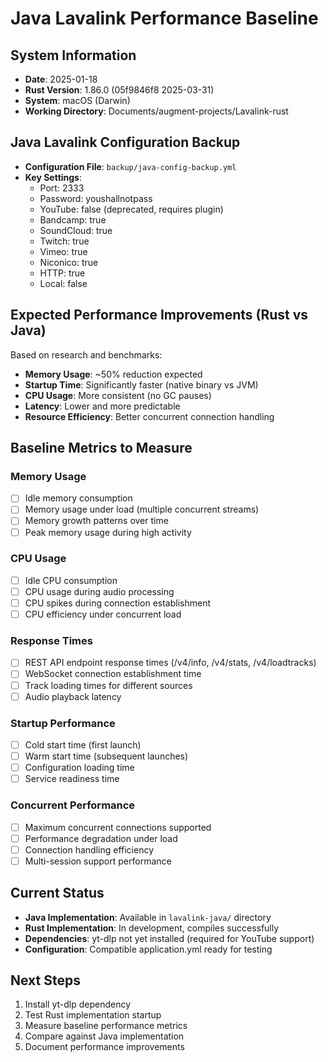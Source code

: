 # Java Lavalink Performance Baseline

## System Information
- **Date**: 2025-01-18
- **Rust Version**: 1.86.0 (05f9846f8 2025-03-31)
- **System**: macOS (Darwin)
- **Working Directory**: Documents/augment-projects/Lavalink-rust

## Java Lavalink Configuration Backup
- **Configuration File**: `backup/java-config-backup.yml`
- **Key Settings**:
  - Port: 2333
  - Password: youshallnotpass
  - YouTube: false (deprecated, requires plugin)
  - Bandcamp: true
  - SoundCloud: true
  - Twitch: true
  - Vimeo: true
  - Niconico: true
  - HTTP: true
  - Local: false

## Expected Performance Improvements (Rust vs Java)
Based on research and benchmarks:
- **Memory Usage**: ~50% reduction expected
- **Startup Time**: Significantly faster (native binary vs JVM)
- **CPU Usage**: More consistent (no GC pauses)
- **Latency**: Lower and more predictable
- **Resource Efficiency**: Better concurrent connection handling

## Baseline Metrics to Measure
### Memory Usage
- [ ] Idle memory consumption
- [ ] Memory usage under load (multiple concurrent streams)
- [ ] Memory growth patterns over time
- [ ] Peak memory usage during high activity

### CPU Usage
- [ ] Idle CPU consumption
- [ ] CPU usage during audio processing
- [ ] CPU spikes during connection establishment
- [ ] CPU efficiency under concurrent load

### Response Times
- [ ] REST API endpoint response times (/v4/info, /v4/stats, /v4/loadtracks)
- [ ] WebSocket connection establishment time
- [ ] Track loading times for different sources
- [ ] Audio playback latency

### Startup Performance
- [ ] Cold start time (first launch)
- [ ] Warm start time (subsequent launches)
- [ ] Configuration loading time
- [ ] Service readiness time

### Concurrent Performance
- [ ] Maximum concurrent connections supported
- [ ] Performance degradation under load
- [ ] Connection handling efficiency
- [ ] Multi-session support performance

## Current Status
- **Java Implementation**: Available in `lavalink-java/` directory
- **Rust Implementation**: In development, compiles successfully
- **Dependencies**: yt-dlp not yet installed (required for YouTube support)
- **Configuration**: Compatible application.yml ready for testing

## Next Steps
1. Install yt-dlp dependency
2. Test Rust implementation startup
3. Measure baseline performance metrics
4. Compare against Java implementation
5. Document performance improvements
